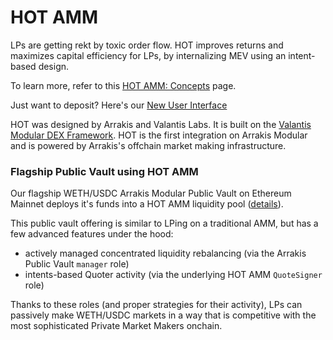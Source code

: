 # HOT AMM

LPs are getting rekt by toxic order flow. HOT improves returns and maximizes capital efficiency for LPs, by internalizing MEV using an intent-based design.

To learn more, refer to this [HOT AMM: Concepts](../../modules/hotAmm/concepts.md) page.

Just want to deposit? Here's our [New User Interface](https://app.arrakis.finance/modular)

HOT was designed by Arrakis and Valantis Labs. It is built on the [Valantis Modular DEX Framework](https://docs.valantis.xyz/). HOT is the first integration on Arrakis Modular and is powered by Arrakis's offchain market making infrastructure.

### Flagship Public Vault using HOT AMM

Our flagship WETH/USDC Arrakis Modular Public Vault on Ethereum Mainnet deploys it's funds into a HOT AMM liquidity pool ([details](../../arrakisModular/publicVaults.md#wethusdc-vault)).

This public vault offering is similar to LPing on a traditional AMM, but has a few advanced features under the hood:

- actively managed concentrated liquidity rebalancing (via the Arrakis Public Vault `manager` role)
- intents-based Quoter activity (via the underlying HOT AMM `QuoteSigner` role)

Thanks to these roles (and proper strategies for their activity), LPs can passively make WETH/USDC markets in a way that is competitive with the most sophisticated Private Market Makers onchain.
